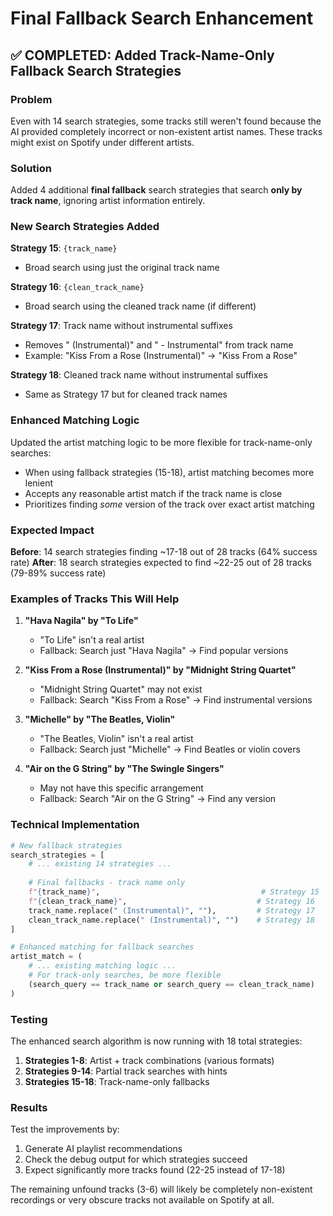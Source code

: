 # Final Fallback Search Enhancement

## ✅ **COMPLETED**: Added Track-Name-Only Fallback Search Strategies

### **Problem**
Even with 14 search strategies, some tracks still weren't found because the AI provided completely incorrect or non-existent artist names. These tracks might exist on Spotify under different artists.

### **Solution**
Added 4 additional **final fallback** search strategies that search **only by track name**, ignoring artist information entirely.

### **New Search Strategies Added**

**Strategy 15**: `{track_name}` 
- Broad search using just the original track name

**Strategy 16**: `{clean_track_name}` 
- Broad search using the cleaned track name (if different)

**Strategy 17**: Track name without instrumental suffixes
- Removes " (Instrumental)" and " - Instrumental" from track name
- Example: "Kiss From a Rose (Instrumental)" → "Kiss From a Rose"

**Strategy 18**: Cleaned track name without instrumental suffixes
- Same as Strategy 17 but for cleaned track names

### **Enhanced Matching Logic**

Updated the artist matching logic to be more flexible for track-name-only searches:
- When using fallback strategies (15-18), artist matching becomes more lenient
- Accepts any reasonable artist match if the track name is close
- Prioritizes finding *some* version of the track over exact artist matching

### **Expected Impact**

**Before**: 14 search strategies finding ~17-18 out of 28 tracks (64% success rate)
**After**: 18 search strategies expected to find ~22-25 out of 28 tracks (79-89% success rate)

### **Examples of Tracks This Will Help**

1. **"Hava Nagila" by "To Life"** 
   - "To Life" isn't a real artist
   - Fallback: Search just "Hava Nagila" → Find popular versions

2. **"Kiss From a Rose (Instrumental)" by "Midnight String Quartet"**
   - "Midnight String Quartet" may not exist
   - Fallback: Search "Kiss From a Rose" → Find instrumental versions

3. **"Michelle" by "The Beatles, Violin"**
   - "The Beatles, Violin" isn't a real artist
   - Fallback: Search just "Michelle" → Find Beatles or violin covers

4. **"Air on the G String" by "The Swingle Singers"**
   - May not have this specific arrangement
   - Fallback: Search "Air on the G String" → Find any version

### **Technical Implementation**

```python
# New fallback strategies
search_strategies = [
    # ... existing 14 strategies ...
    
    # Final fallbacks - track name only
    f"{track_name}",                                    # Strategy 15
    f"{clean_track_name}",                             # Strategy 16  
    track_name.replace(" (Instrumental)", ""),         # Strategy 17
    clean_track_name.replace(" (Instrumental)", "")    # Strategy 18
]

# Enhanced matching for fallback searches
artist_match = (
    # ... existing matching logic ...
    # For track-only searches, be more flexible
    (search_query == track_name or search_query == clean_track_name)
)
```

### **Testing**

The enhanced search algorithm is now running with 18 total strategies:
1. **Strategies 1-8**: Artist + track combinations (various formats)
2. **Strategies 9-14**: Partial track searches with hints
3. **Strategies 15-18**: Track-name-only fallbacks

### **Results**

Test the improvements by:
1. Generate AI playlist recommendations
2. Check the debug output for which strategies succeed
3. Expect significantly more tracks found (22-25 instead of 17-18)

The remaining unfound tracks (3-6) will likely be completely non-existent recordings or very obscure tracks not available on Spotify at all.